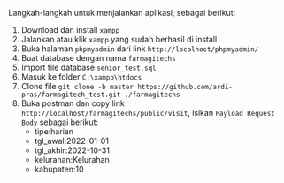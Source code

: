 Langkah-langkah untuk menjalankan aplikasi, sebagai berikut:
1. Download dan install `xampp`
2. Jalankan atau klik `xampp` yang sudah berhasil di install
3. Buka halaman `phpmyadmin` dari link `http://localhost/phpmyadmin/`
4. Buat database dengan nama `farmagitechs`
5. Import file database `senior_test.sql`
6. Masuk ke folder `C:\xampp\htdocs`
7. Clone file `git clone -b master https://github.com/ardi-pras/farmagitech_test.git ./farmagitechs`
8. Buka postman dan copy link `http://localhost/farmagitechs/public/visit`, isikan `Payload Request Body` sebagai berikut:
    - tipe:harian
    - tgl_awal:2022-01-01
    - tgl_akhir:2022-10-31
    - kelurahan:Kelurahan
    - kabupaten:10